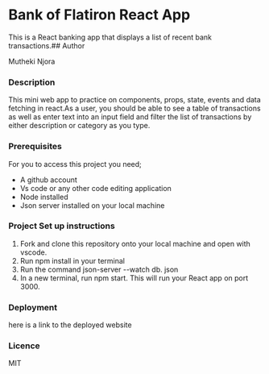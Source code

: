 # Bank of Flatiron React App

This is a  React banking app that displays a list of recent bank transactions.## Author

Mutheki Njora

### Description
This mini web app to practice on components, props, state, events and data fetching in react.As a user, you should be able to see a table of transactions as well as enter text into an input field and filter the list of transactions by either description or category as you type.



### Prerequisites
For you to access this project you need;

* A github account
* Vs code or any other code editing application
* Node installed
* Json server installed on your local machine


### Project Set up instructions
1. Fork and clone this repository onto your local machine and open  with vscode.
2. Run npm install in your terminal
3. Run the command json-server --watch db. json
4. In a new terminal, run npm start. This will run your React app on port 3000.

### Deployment
here is a link to the deployed website

### Licence
MIT




